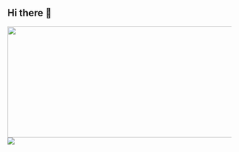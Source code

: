 ## Hi there 👋


<a href="https://github.com/devxb/gitanimals">
  <img
    src="https://render.gitanimals.org/lines/seongkong"
    width="900"
    height="250"
  />
</a>
  

<img src="https://img.shields.io/badge/react-20232a.svg?style=for-the-badge&logo=react&logoColor=61DAFB" />


<!--
**seongkong/seongkong** is a ✨ _special_ ✨ repository because its `README.md` (this file) appears on your GitHub profile.

Here are some ideas to get you started:

- 🔭 I’m currently working on ...
- 🌱 I’m currently learning ...
- 👯 I’m looking to collaborate on ...
- 🤔 I’m looking for help with ...
- 💬 Ask me about ...
- 📫 How to reach me: ...
- 😄 Pronouns: ...
- ⚡ Fun fact: ...
-->
